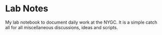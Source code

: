 # Lab Notes
My lab notebook to document daily work at the NYGC. 
It is a simple catch all for all miscellaneous discussions, ideas and scripts. 
